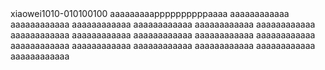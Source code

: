 <!doctype html>
<html>
    <head>
    </head>
    <body>
xiaowei1010-010100100
    aaaaaaaaappppppppppaaaa    
aaaaaaaaaaaa    
aaaaaaaaaaaa    
aaaaaaaaaaaa    
aaaaaaaaaaaa    
aaaaaaaaaaaa    
aaaaaaaaaaaa    
aaaaaaaaaaaa    
aaaaaaaaaaaa    
aaaaaaaaaaaa    
aaaaaaaaaaaa    
aaaaaaaaaaaa    
aaaaaaaaaaaa    
aaaaaaaaaaaa    
aaaaaaaaaaaa    
aaaaaaaaaaaa    
aaaaaaaaaaaa    
aaaaaaaaaaaa    
    </body>
</html>


